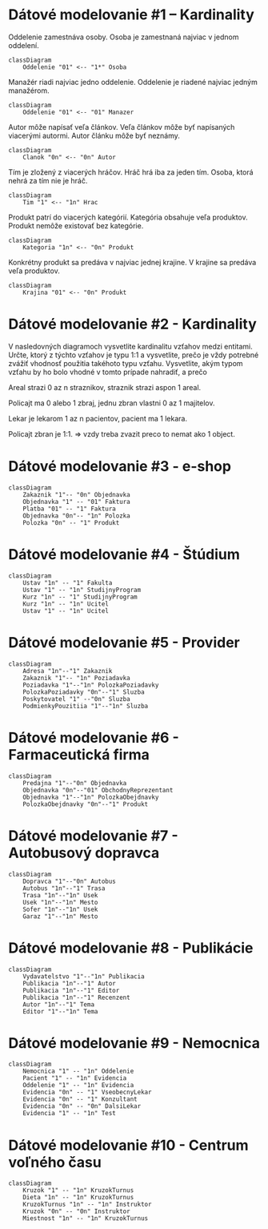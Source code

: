 # Dátové modelovanie #1 – Kardinality

Oddelenie zamestnáva osoby. Osoba je zamestnaná najviac v jednom oddelení.
```mermaid
classDiagram
    Oddelenie "01" <-- "1*" Osoba
```


Manažér riadi najviac jedno oddelenie. Oddelenie je riadené najviac jedným manažérom.
```mermaid
classDiagram
    Oddelenie "01" <-- "01" Manazer
```


Autor môže napísať veľa článkov. Veľa článkov môže byť napísaných viacerými autormi. Autor článku môže byť neznámy.
```mermaid
classDiagram
    Clanok "0n" <-- "0n" Autor
```


Tím je zložený z viacerých hráčov. Hráč hrá iba za jeden tím. Osoba, ktorá nehrá za tím nie je hráč.
```mermaid
classDiagram
    Tim "1" <-- "1n" Hrac
```


Produkt patrí do viacerých kategórií. Kategória obsahuje veľa produktov. Produkt nemôže existovať bez kategórie.
```mermaid
classDiagram
    Kategoria "1n" <-- "0n" Produkt
```


Konkrétny produkt sa predáva v najviac jednej krajine. V krajine sa predáva veľa produktov.
```mermaid
classDiagram
    Krajina "01" <-- "0n" Produkt
```

# Dátové modelovanie #2 - Kardinality

V nasledovných diagramoch vysvetlite kardinalitu vzťahov medzi entitami. Určte, ktorý z týchto vzťahov je typu 1:1 a vysvetlite, prečo je vždy potrebné zvážiť vhodnosť použitia takéhoto typu vzťahu. Vysvetlite, akým typom vzťahu by ho bolo vhodné v tomto prípade nahradiť, a prečo

Areal strazi 0 az n straznikov, straznik strazi aspon 1 areal.

Policajt ma 0 alebo 1 zbraj, jednu zbran vlastni 0 az 1 majitelov.

Lekar je lekarom 1 az n pacientov, pacient ma 1 lekara.

Policajt zbran je 1:1. => vzdy treba zvazit preco to nemat ako 1 object.

# Dátové modelovanie #3 - e-shop

```mermaid
classDiagram
    Zakaznik "1"-- "0n" Objednavka
    Objednavka "1" -- "01" Faktura
    Platba "01" -- "1" Faktura
    Objednavka "0n"-- "1n" Polozka
    Polozka "0n" -- "1" Produkt
```

# Dátové modelovanie #4 - Štúdium

```mermaid
classDiagram
    Ustav "1n" -- "1" Fakulta
    Ustav "1" -- "1n" StudijnyProgram
    Kurz "1n" -- "1" StudijnyProgram
    Kurz "1n" -- "1n" Ucitel
    Ustav "1" -- "1n" Ucitel
```

# Dátové modelovanie #5 - Provider

```mermaid
classDiagram
    Adresa "1n"--"1" Zakaznik
    Zakaznik "1"-- "1n" Poziadavka
    Poziadavka "1"--"1n" PolozkaPoziadavky
    PolozkaPoziadavky "0n"--"1" Sluzba 
    Poskytovatel "1" --"0n" Sluzba
    PodmienkyPouzitiia "1"--"1n" Sluzba
```

# Dátové modelovanie #6 - Farmaceutická firma

```mermaid
classDiagram 
    Predajna "1"--"0n" Objednavka
    Objednavka "0n"--"01" ObchodnyReprezentant
    Objednavka "1"--"1n" PolozkaObejdnavky
    PolozkaObejdnavky "0n"--"1" Produkt
```

# Dátové modelovanie #7 - Autobusový dopravca


```mermaid
classDiagram
    Dopravca "1"--"0n" Autobus
    Autobus "1n"--"1" Trasa
    Trasa "1n"--"1n" Usek
    Usek "1n"--"1n" Mesto
    Sofer "1n"--"1n" Usek
    Garaz "1"--"1n" Mesto
```

# Dátové modelovanie #8 - Publikácie

```mermaid
classDiagram
    Vydavatelstvo "1"--"1n" Publikacia
    Publikacia "1n"--"1" Autor
    Publikacia "1n"--"1" Editor
    Publikacia "1n"--"1" Recenzent
    Autor "1n"--"1" Tema
    Editor "1"--"1n" Tema
```

# Dátové modelovanie #9 - Nemocnica

```mermaid
classDiagram
    Nemocnica "1" -- "1n" Oddelenie
    Pacient "1" -- "1n" Evidencia
    Oddelenie "1" -- "1n" Evidencia
    Evidencia "0n" -- "1" VseobecnyLekar
    Evidencia "0n" -- "1" Konzultant
    Evidencia "0n" -- "0n" DalsiLekar
    Evidencia "1" -- "1n" Test
```

# Dátové modelovanie #10 - Centrum voľného času


```mermaid
classDiagram
    Kruzok "1" -- "1n" KruzokTurnus
    Dieta "1n" -- "1n" KruzokTurnus
    KruzokTurnus "1n" -- "1n" Instruktor
    Kruzok "0n" -- "0n" Instruktor
    Miestnost "1n" -- "1n" KruzokTurnus
```